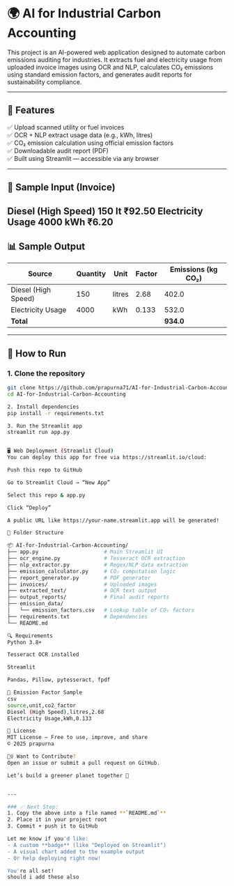 # 🌍 AI for Industrial Carbon Accounting

This project is an AI-powered web application designed to automate carbon emissions auditing for industries. It extracts fuel and electricity usage from uploaded invoice images using OCR and NLP, calculates CO₂ emissions using standard emission factors, and generates audit reports for sustainability compliance.

---

## 🧠 Features

✅ Upload scanned utility or fuel invoices  
✅ OCR + NLP extract usage data (e.g., kWh, litres)  
✅ CO₂ emission calculation using official emission factors  
✅ Downloadable audit report (PDF)  
✅ Built using Streamlit — accessible via any browser

---

## 📸 Sample Input (Invoice)

Diesel (High Speed) 150 lt ₹92.50
Electricity Usage 4000 kWh ₹6.20
---

## 📊 Sample Output

| Source               | Quantity | Unit   | Factor | Emissions (kg CO₂) |
|----------------------|----------|--------|--------|---------------------|
| Diesel (High Speed)  | 150      | litres | 2.68   | 402.0               |
| Electricity Usage    | 4000     | kWh    | 0.133  | 532.0               |
| **Total**            |          |        |        | **934.0**           |

---

## 🚀 How to Run

### 1. Clone the repository

```bash
git clone https://github.com/prapurna71/AI-for-Industrial-Carbon-Accounting.git
cd AI-for-Industrial-Carbon-Accounting

2. Install dependencies
pip install -r requirements.txt

3. Run the Streamlit app
streamlit run app.py


🖥️ Web Deployment (Streamlit Cloud)
You can deploy this app for free via https://streamlit.io/cloud:

Push this repo to GitHub

Go to Streamlit Cloud → “New App”

Select this repo & app.py

Click “Deploy”

A public URL like https://your-name.streamlit.app will be generated!

📁 Folder Structure

📦 AI-for-Industrial-Carbon-Accounting/
├── app.py                     # Main Streamlit UI
├── ocr_engine.py              # Tesseract OCR extraction
├── nlp_extractor.py           # Regex/NLP data extraction
├── emission_calculator.py     # CO₂ computation logic
├── report_generator.py        # PDF generator
├── invoices/                  # Uploaded images
├── extracted_text/            # OCR text output
├── output_reports/            # Final audit reports
├── emission_data/
│   └── emission_factors.csv   # Lookup table of CO₂ factors
├── requirements.txt           # Dependencies
└── README.md

🔍 Requirements
Python 3.8+

Tesseract OCR installed

Streamlit

Pandas, Pillow, pytesseract, fpdf

📌 Emission Factor Sample
csv
source,unit,co2_factor
Diesel (High Speed),litres,2.68
Electricity Usage,kWh,0.133

📄 License
MIT License — Free to use, improve, and share
© 2025 prapurna

🙋‍♀️ Want to Contribute?
Open an issue or submit a pull request on GitHub.

Let’s build a greener planet together 🌿


---

### ✅ Next Step:
1. Copy the above into a file named **`README.md`**
2. Place it in your project root
3. Commit + push it to GitHub

Let me know if you'd like:
- A custom **badge** (like "Deployed on Streamlit")
- A visual chart added to the example output
- Or help deploying right now!

You're all set!
should i add these also
